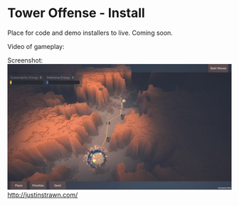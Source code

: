 # Tower Offense - Install

Place for code and demo installers to live. Coming soon.

Video of gameplay:


Screenshot:
![Screenshot](https://raw.githubusercontent.com/justinstrawn/Interactive_TowerOffense_Install/master/ss_final_v1_v1.jpg)
http://justinstrawn.com/
